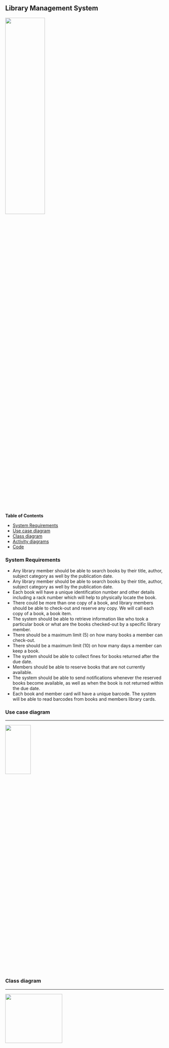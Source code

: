 ## Library Management System

<img src="https://github.com/piyushmani/object-oriented-design-python/blob/a426c5935d670b7df8bb1b45a42d34474fb0abf2/Library%20Management%20System/images/library.png" width="50%" height="40%">

**Table of Contents**

- [System Requirements](https://github.com/piyushmani/object-oriented-design-python/tree/main/Library%20Management%20System#system-requirements)
- [Use case diagram](https://github.com/hillaryfraley/jobbriefings#scope)
- [Class diagram](https://github.com/hillaryfraley/jobbriefings#work-practice)
- [Activity diagrams](https://github.com/hillaryfraley/jobbriefings#daily-briefing)
- [Code](https://github.com/hillaryfraley/jobbriefings#daily-briefing)

### System Requirements

- Any library member should be able to search books by their title, author, subject category as well by the publication date.
- Any library member should be able to search books by their title, author, subject category as well by the publication date.
- Each book will have a unique identification number and other details including a rack number which will help to physically locate the book.
- There could be more than one copy of a book, and library members should be able to check-out and reserve any copy. We will call each copy of a book, a book item.
- The system should be able to retrieve information like who took a particular book or what are the books checked-out by a specific library member.
- There should be a maximum limit (5) on how many books a member can check-out.
- There should be a maximum limit (10) on how many days a member can keep a book.
- The system should be able to collect fines for books returned after the due date.
- Members should be able to reserve books that are not currently available.
- The system should be able to send notifications whenever the reserved books become available, as well as when the book is not returned within the due date.
- Each book and member card will have a unique barcode. The system will be able to read barcodes from books and members library cards.

### Use case diagram
------------
<img src="https://github.com/piyushmani/object-oriented-design-python/blob/f7e3d15691bad10da22988c750d75347172cd4e3/Library%20Management%20System/images/Uml_Diagram%20(3).svg" width="40%" height="20%">


### Class diagram
------------

<img src="https://github.com/piyushmani/object-oriented-design-python/blob/97c102a4bc2aa0c31c1ebfa002ed49eb42f140a3/Library%20Management%20System/images/class_diagram.svg" width="60%" height="20%">

### Activity diagrams
------------

####  Book checkout 
```mermaid
%%{init: { "theme": "forest","flowchart": {"nodeSpacing":10, "rankSpacing":20,"curve": "basic","useMaxWidth":true}} }%%
flowchart TD
    A[Start] --> B
    B(Member scan their library card) --> C
    C(Scan barcode of book) --> D
    D{{Checks if book can be issued or not ??}}
    E{{ Checks numner of book  issued  to the member}}
    F{{Checks if book has been reserved by any other member ??}}
    G[Create book checkout transaction]
    H[Update Book status to Loaned]
    I[Increment book issued to the member]
    J[Mark reservation completed that member has made against this book]
    K[Show success message]
    D -->|No| Y 
    D -->|Yes| E
    E -->|max quato Excedded|Y 
    E -->|else| F
    F -->|Yes | Y 
    F -->|No| G -->H -->I -->J -->K-->Z
    Y[Show error message]
    Z[End]
    Y -->Z 
```
#### Return a book
```mermaid
%%{init: { "theme": "forest","flowchart": {"nodeSpacing":10, "rankSpacing":20,"curve": "basic","useMaxWidth":true}} }%%
flowchart TD
    A[Start] --> B
    B(Member scan barcode of the book) --> C
    C(System fetches book`s details ) --> D
    D{{System checks if book is being returned within the due date ??}}
    E(Calculate fine)
    F(Create transaction for the fine collection)
    G(Collect fine)
    H{{ System decrements the number of book issued to the member}}
    I{{System checks if book is reserved by any member ??}}
    J(System update the status of the book to reserved)
    K(System update the status of the book to available)
    L(system sends notification to the member who has reserved the book about the availibilty of the book)
    Z(End)
    D -->|No| E
    D --> |Yes| H
    E -->F-->G-->H
    H -->I
    I -->|No| K -->Z
    I -->|Yes|J
    J  -->L -->Z
```
#### Renew a book
```mermaid
%%{init: { "theme": "forest","flowchart": {"nodeSpacing":10, "rankSpacing":20,"curve": "basic","useMaxWidth":true}} }%%
flowchart TD
    A[Start] 
    B(Member scans their library card through barcode reade) 
    C(Member scans barcode of the book and selects to renew the book)
    D(System fetches book`s details ) 
    E{{Check if the book has been returned within due date ??}}
    F[Calculate fine]
    G[Create transactionyes for fine collection]
    H[Collect fine]
    I[ Check if the book has been reserved by any other member ??]
    J[Show error message that the book can't be issued]
    K[Update the status of the book to 'Reserved']
    L[Create book checkout transaction with new due date]
    M[Send notification to thee member who has reserved the book that the book has become available]
    Z(End)

    A-->B-->C-->D-->E
    E --> |No| F -->G-->H-->I
    E --> |Yes| I
    I -->|yes| J-->K-->M-->Z
    I-->|No|L-->Z
```

### Code

------------



 Below is the code for book checkout, book return and book renew.
 
 > ***Note => In below code the database implementation and payment implementation are skiped.***
 
 ###### Enums and Constants
 
 
 ```python
from abc import ABC
from enum import Enum
from dataclasses import dataclass

class BookFormat(Enum):
    HARDCOVER, PAPERBACK, AUDIO_BOOK, EBOOK, NEWSPAPER, MAGAZINE, JOURNAL = 1, 2, 3, 4, 5, 6, 7

class BookStatus(Enum):
    AVAILABLE, RESERVED, LOANED, LOST = 1, 2, 3, 4

class ReservationStatus(Enum):
    WAITING, PENDING, CANCELED, NONE = 1, 2, 3, 4

class AccountStatus(Enum):
    ACTIVE, CLOSED, CANCELED, BLACKLISTED, NONE = 1, 2, 3, 4, 5

@dataclass
class Address:
    street_address: str 
    city: str
    state: str
    zip_code: int
    country: str   

@dataclass
class Person(ABC):
    name: str 
    address: Address
    email: str
    phone: str  

@dataclass
class Constants:
    MAX_BOOKS_ISSUED_TO_A_USER: int = 5
    MAX_LENDING_DAYS: int = 10
    
```
###### Rack, Book and BookItem

```python
from abc import ABC
from dataclasses import dataclass
import datetime

@dataclass
class Rack:
    number:int 
    location_identifie: str
    
@dataclass
class Book(ABC):
    ISBN: str 
    title: str 
    subject: str 
    publisher: str
    language: str 
    number_of_pages: int 
    authors: list[str]

@dataclass
class BookItem(Book):
    barcode: str 
    is_reference_only: str
    borrowed: bool
    due_date: datetime.date
    price : float 
    status: BookStatus
    date_of_purchase: datetime.date
    publication_date: datetime.date
    placed_at: Rack
```

###### Account, Member, and Librarian

```python
from abc import ABC
from dataclasses import dataclass
import datetime

@dataclass
class Librarian(Account):
    department= str 

    def add_book_item(self, book_item):
        None

    def block_member(self, member):
        None

    def un_block_member(self, member):
        None

class Member(Account):
    date_of_membership: datetime.date = datetime.date.today()
    total_books_checkedout: int = 0
  

    def get_total_books_checked_out(self):
        return self.total_books_checkedout

    def reserve_book_item(self, book_item):
        None

    def increment_total_books_checkedout(self):
        None

    def renew_book_item(self, book_item):
        None

    def checkout_book_item(self, book_item):
        if self.get_total_books_checked_out() >= Constants.MAX_BOOKS_ISSUED_TO_A_USER:
            print("The user has already checked-out maximum number of books")
            return False
        book_reservation = BookReservation.fetch_reservation_details(
                book_item.get_barcode())
        if book_reservation != None and book_reservation.get_member_id() != self.get_id():
            # book item has a pending reservation from another user
            print("self book is reserved by another member")
            return False
        elif book_reservation != None:
           # book item has a pending reservation from the give member, update it
           book_reservation.update_status(ReservationStatus.COMPLETED)

        if not book_item.checkout(self.get_id()):
            return False

        self.increment_total_books_checkedout()
        return True

    def check_for_fine(self, book_item_barcode):
        book_lending = BookLending.fetch_lending_details(book_item_barcode)
        due_date = book_lending.get_due_date()
        today = datetime.date.today()
        # check if the book has been returned within the due date
        if today > due_date:
            diff = today - due_date
            diff_days = diff.days
            Fine.collect_fine(self.get_member_id(), diff_days)

    def return_book_item(self, book_item):
        self.check_for_fine(book_item.get_barcode())
        book_reservation = BookReservation.fetch_reservation_details(
                book_item.get_barcode())
        if book_reservation != None:
            # book item has a pending reservation
            book_item.update_book_item_status(BookStatus.RESERVED)
            book_reservation.send_book_available_notification()
        book_item.update_book_item_status(BookStatus.AVAILABLE)

    def renew_book_item(self, book_item):
        self.check_for_fine(book_item.get_barcode())
        book_reservation = BookReservation.fetch_reservation_details(
                book_item.get_barcode())
        # check if self book item has a pending reservation from another member
        if book_reservation != None and book_reservation.get_member_id() != self.get_member_id():
            print("self book is reserved by another member")
            self.decrement_total_books_checkedout()
            book_item.update_book_item_state(BookStatus.RESERVED)
            book_reservation.send_book_available_notification()
            return False
        elif book_reservation != None:
            # book item has a pending reservation from self member
            book_reservation.update_status(ReservationStatus.COMPLETED)
            BookLending.lend_book(book_item.get_bar_code(), self.get_member_id())
            book_item.update_due_date(
                    datetime.datetime.now().AddDays(Constants.MAX_LENDING_DAYS))
        return True
```
###### BookReservation, BookLending, and Fine

```python
from abc import ABC
from dataclasses import dataclass
import datetime

@dataclass
class BookReservation:
    status: BookStatus
    book_item_barcode: str 
    member_id: int 
    creation_date: datetime.date = datetime.date.today()
    
    def fetch_reservation_details(self, barcode):
        None

@dataclass
class BookLending:
    book_item_barcode: str
    member_id: int
    due_date: datetime.date 
    return_date: datetime.date = None
    creation_date: datetime.date = datetime.date.today()

    def lend_book(self, barcode, member_id):
        None

    def fetch_lending_details(self, barcode):
        None

@dataclass
class Fine:
    book_item_barcode: str
    member_id: int
    creation_date: datetime.date = datetime.date.today()
  
    def collect_fine(self, member_id, days):
        None
```

###### Search and Catalog

```python
from abc import ABC
from dataclasses import dataclass

class Search(ABC):
  def search_by_title(self, title):
    None

  def search_by_author(self, author):
    None

  def search_by_subject(self, subject):
    None

  def search_by_pub_date(self, publish_date):
    None

@dataclass
class Catalog(Search):
    book_titles:dict
    book_authors: dict
    book_publication_dates: dict
    book_subjects: dict

    def search_by_title(self, query):
        # return all books containing the string query in their title.
        return self.__book_titles.get(query)

    def search_by_author(self, query):
        # return all books containing the string query in their author's name.
        return self.__book_authors.get(query)
```






